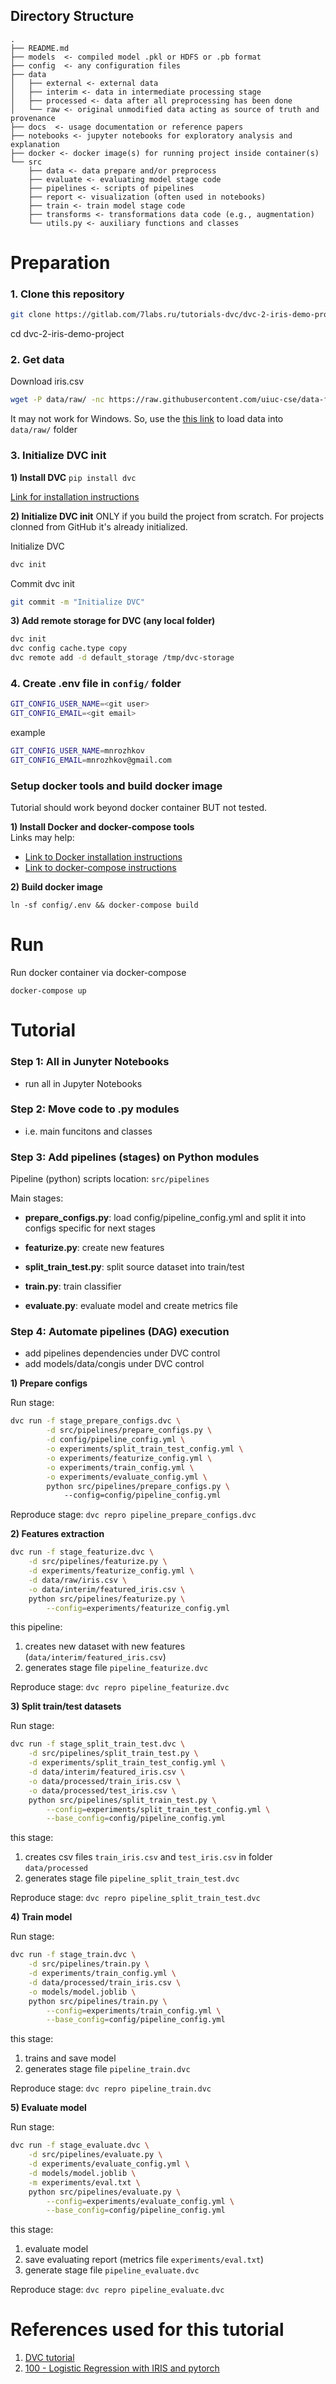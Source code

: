 Directory Structure
--------------------

    .
    ├── README.md
    ├── models  <- compiled model .pkl or HDFS or .pb format
    ├── config  <- any configuration files
    ├── data
    │   ├── external <- external data
    │   ├── interim <- data in intermediate processing stage
    │   ├── processed <- data after all preprocessing has been done
    │   └── raw <- original unmodified data acting as source of truth and provenance
    ├── docs  <- usage documentation or reference papers
    ├── notebooks <- jupyter notebooks for exploratory analysis and explanation 
    ├── docker <- docker image(s) for running project inside container(s)
    └── src
        ├── data <- data prepare and/or preprocess
        ├── evaluate <- evaluating model stage code 
        ├── pipelines <- scripts of pipelines
        ├── report <- visualization (often used in notebooks)
        ├── train <- train model stage code
        ├── transforms <- transformations data code (e.g., augmentation) 
        └── utils.py <- auxiliary functions and classes
        

# Preparation

### 1. Clone this repository

```bash
git clone https://gitlab.com/7labs.ru/tutorials-dvc/dvc-2-iris-demo-project.git
```

cd dvc-2-iris-demo-project

### 2. Get data

Download iris.csv

```bash
wget -P data/raw/ -nc https://raw.githubusercontent.com/uiuc-cse/data-fa14/gh-pages/data/iris.csv
```         

It may not work for Windows. So, use the [this link](https://raw.githubusercontent.com/uiuc-cse/data-fa14/gh-pages/data/iris.csv) 
to load data into `data/raw/` folder


### 3. Initialize DVC init 

__1) Install DVC__ 
`pip install dvc`

[Link for installation instructions](https://dvc.org/doc/get-started/install)

__2) Initialize DVC init__
ONLY if you build the project from scratch. For projects clonned from GitHub it's already initialized.

Initialize DVC 
```bash
dvc init
```

Commit dvc init

```bash
git commit -m "Initialize DVC"
``` 

__3) Add remote storage for DVC (any local folder)__
```bash
dvc init
dvc config cache.type copy
dvc remote add -d default_storage /tmp/dvc-storage
```

### 4. Create .env file in `config/` folder 
```bash
GIT_CONFIG_USER_NAME=<git user>
GIT_CONFIG_EMAIL=<git email>
```
   
example

```bash
GIT_CONFIG_USER_NAME=mnrozhkov
GIT_CONFIG_EMAIL=mnrozhkov@gmail.com
```
    
### Setup docker tools and build docker image 
Tutorial should work beyond docker container BUT not tested. 

__1) Install Docker and docker-compose tools__  
Links may help:

* [Link to Docker installation instructions](https://docs.docker.com/install/)
* [Link to docker-compose instructions](https://docs.docker.com/compose/install/)

__2) Build docker image__

    ln -sf config/.env && docker-compose build
  
# Run     
    
Run docker container via docker-compose  

    docker-compose up

# Tutorial 
    
### Step 1: All in Junyter Notebooks 
- run all in Jupyter Notebooks

### Step 2: Move code to .py modules
- i.e. main funcitons and classes 


### Step 3: Add pipelines (stages) on Python modules

Pipeline (python) scripts location: `src/pipelines`

Main stages:

* __prepare_configs.py__: load config/pipeline_config.yml and split it into configs specific for next stages

* __featurize.py__: create new features

* __split_train_test.py__: split source dataset into train/test

* __train.py__: train classifier 

* __evaluate.py__: evaluate model and create metrics file

    
### Step 4: Automate pipelines (DAG) execution  
- add pipelines dependencies under DVC control
- add models/data/congis under DVC control

__1) Prepare configs__

Run stage:
```bash
dvc run -f stage_prepare_configs.dvc \
        -d src/pipelines/prepare_configs.py \
        -d config/pipeline_config.yml \
        -o experiments/split_train_test_config.yml \
        -o experiments/featurize_config.yml \
        -o experiments/train_config.yml \
        -o experiments/evaluate_config.yml \
        python src/pipelines/prepare_configs.py \ 
            --config=config/pipeline_config.yml
```

Reproduce stage: `dvc repro pipeline_prepare_configs.dvc`


__2) Features extraction__

```bash
dvc run -f stage_featurize.dvc \
    -d src/pipelines/featurize.py \
    -d experiments/featurize_config.yml \
    -d data/raw/iris.csv \
    -o data/interim/featured_iris.csv \
    python src/pipelines/featurize.py \
        --config=experiments/featurize_config.yml
```


this pipeline:
1) creates new dataset with new features (`data/interim/featured_iris.csv`)
2) generates stage file `pipeline_featurize.dvc`

Reproduce stage: `dvc repro pipeline_featurize.dvc`

        
__3) Split train/test datasets__

Run stage:

```bash
dvc run -f stage_split_train_test.dvc \
    -d src/pipelines/split_train_test.py \
    -d experiments/split_train_test_config.yml \
    -d data/interim/featured_iris.csv \
    -o data/processed/train_iris.csv \
    -o data/processed/test_iris.csv \
    python src/pipelines/split_train_test.py \
        --config=experiments/split_train_test_config.yml \
        --base_config=config/pipeline_config.yml
```

this stage:

1) creates csv files `train_iris.csv` and `test_iris.csv` in folder `data/processed`
2) generates stage file `pipeline_split_train_test.dvc`        

Reproduce stage: `dvc repro pipeline_split_train_test.dvc`


__4) Train model__ 

Run stage:
```bash
dvc run -f stage_train.dvc \
    -d src/pipelines/train.py \
    -d experiments/train_config.yml \
    -d data/processed/train_iris.csv \
    -o models/model.joblib \
    python src/pipelines/train.py \
        --config=experiments/train_config.yml \
        --base_config=config/pipeline_config.yml
```


this stage:

1) trains and save model
2) generates stage file `pipeline_train.dvc`        

Reproduce stage: `dvc repro pipeline_train.dvc`


__5) Evaluate model__

Run stage:
```bash
dvc run -f stage_evaluate.dvc \
    -d src/pipelines/evaluate.py \
    -d experiments/evaluate_config.yml \
    -d models/model.joblib \
    -m experiments/eval.txt \
    python src/pipelines/evaluate.py \
        --config=experiments/evaluate_config.yml \
        --base_config=config/pipeline_config.yml
```    
    

this stage:

1) evaluate model
2) save evaluating report (metrics file `experiments/eval.txt`)
3) generate stage file `pipeline_evaluate.dvc`

Reproduce stage: `dvc repro pipeline_evaluate.dvc`



# References used for this tutorial

1) [DVC tutorial](https://dvc.org/doc/tutorial) 
2) [100 - Logistic Regression with IRIS and pytorch](https://www.xavierdupre.fr/app/ensae_teaching_cs/helpsphinx/notebooks/100_Logistic_IRIS.html) 